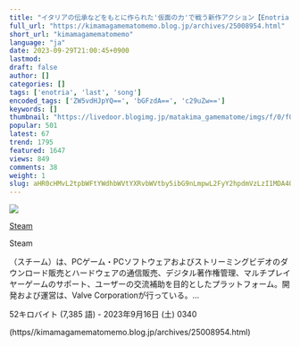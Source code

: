 ```yaml
---
title: "イタリアの伝承などをもとに作られた'仮面の力'で戦う新作アクション【Enotria The Last Song (エノトリア：ザ ラスト ソング)】2024年春発売へ "
full_url: "https://kimamagamematomemo.blog.jp/archives/25008954.html"
short_url: "kimamagamematomemo"
language: "ja"
date: 2023-09-29T21:00:45+0900
lastmod: 
draft: false
author: []
categories: []
tags: ['enotria', 'last', 'song']
encoded_tags: ['ZW5vdHJpYQ==', 'bGFzdA==', 'c29uZw==']
keywords: []
thumbnail: "https://livedoor.blogimg.jp/matakima_gamematome/imgs/f/0/f01f9bb2-s.jpg"
popular: 501
latest: 67
trend: 1795
featured: 1647
views: 849
comments: 38
weight: 1
slug: aHR0cHMvL2tpbWFtYWdhbWVtYXRvbWVtby5ibG9nLmpwL2FyY2hpdmVzLzI1MDA4OTU0Lmh0bWw=
---
```


![](https://livedoor.blogimg.jp/matakima_gamematome/imgs/f/0/f01f9bb2-s.jpg)

<div><a target='_blank' href='https//ja.wikipedia.org/wiki/Steam' title='Steam'><p>Steam</p></a> <p class='searchresult'><p>Steam</p>（スチーム）は、PCゲーム・PCソフトウェアおよびストリーミングビデオのダウンロード販売とハードウェアの通信販売、デジタル著作権管理、マルチプレイヤーゲームのサポート、ユーザーの交流補助を目的としたプラットフォーム。開発および運営は、Valve Corporationが行っている。…</p> <p class='mw-search-result-data'>52キロバイト (7,385 語) - 2023年9月16日 (土) 0340</p></div>

(https//kimamagamematomemo.blog.jp/archives/25008954.html)
